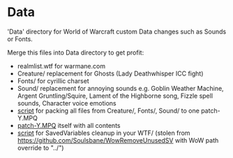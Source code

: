 # Data
'Data' directory for World of Warcraft custom Data changes such as Sounds or Fonts.

Merge this files into Data directory to get profit:

- realmlist.wtf for warmane.com
- Creature/ replacement for Ghosts (Lady Deathwhisper ICC fight)
- Fonts/ for cyrillic charset
- Sound/ replacement for annoying sounds e.g. Goblin Weather Machine, Argent Gruntling/Squire, Lament of the Highborne song, Fizzle spell sounds, Character voice emotions
- [script](https://github.com/grandatlant/DataMod/blob/main/pack_patch_mpq.py) for packing all files from Creature/, Fonts/, Sound/ to one patch-Y.MPQ
- [patch-Y.MPQ](https://github.com/grandatlant/DataMod/blob/main/patch-Y.MPQ) itself with all contents
- [script](https://github.com/Soulsbane/WowRemoveUnusedSV/blob/master/remove-unused-sv.py) for SavedVariables cleanup in your WTF/ (stolen from https://github.com/Soulsbane/WowRemoveUnusedSV with WoW path override to "../")


